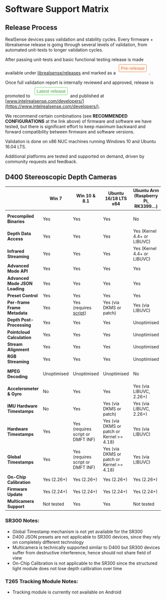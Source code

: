 # Software Support Matrix

## Release Process

RealSense devices pass validation and stability cycles. Every firmware + librealsense release is going through several levels of validation, from automated unit-tests to longer validation cycles.  

After passing unit-tests and basic functional testing release is made available under [librealsense/releases](https://github.com/IntelRealSense/librealsense/releases) and marked as a ![pre-release](./img/prerelease.png).

Once full validation report is internally reviewed and approved, release is promoted to ![latest](./img/latest_release.png) and published at [www.intelrealsense.com/developers/](https://www.intelrealsense.com/developers/).

We recommend certain combinations (see **RECOMMENDED CONFIGURATIONS** at the link above) of firmware and software we have tested, but there is significant effort to keep maximum backward and forward compatibility between firmware and software versions.

Validation is done on x86 NUC machines running Windows 10 and Ubuntu 16.04 LTS.

Additional platforms are tested and supported on demand, driven by community requests and feedback.

## D400 Stereoscopic Depth Cameras

|                                | Win 7                  | Win 10 & 8.1                      | Ubuntu 16/18 LTS x64                       | Ubuntu Arm (Raspberry Pi, RK3399…) | NVidia Jetson Series | Android (7+) & JAVA | Mac OS            | Viewer         | C/C++       | Python      | C#  | ROS                | Node.js             | LabView        | Unity  | Matlab  | OpenNi2| Unreal|
|--------------------------------|------------------------|-----------------------------------|--------------------------------------------|-----------------------------|-------------------------|-------------------------|-------------------|----------------|-------------|-------------|-----|--------------------|---------------------|----------------|--------|---------|--------|------|
| **Precompiled Binaries**       | Yes                    | Yes                               | Yes                                        | No                          | Yes (2.24+)             | Yes                     | No                | Yes            | Yes         | Yes         | Yes | Yes                | Yes (outdated 2.16) | Yes            | Yes    | Yes     | No     | No   |
| **Depth Data Access**          | Yes                    | Yes                               | Yes                                        | Yes (Kernel 4.4+ or LIBUVC) | Yes                     | Yes                     | Yes               | Yes            | Yes         | Yes         | Yes | Yes                | Yes                 | Yes            | Yes    | Yes     | Yes    | Yes  |
| **Infrared Streaming**         | Yes                    | Yes                               | Yes                                        | Yes (Kernel 4.4+ or LIBUVC) | Yes (via LibUVC)        | Yes                     | Yes               | Yes            | Yes         | Yes         | Yes | Yes                | Yes                 | Yes            | Yes    | Yes     | Yes    | Yes  |
| **Advanced Mode API**          | Yes                    | Yes                               | Yes                                        | Yes                         | Yes                     | No                      | Yes               | Yes            | Yes         | Yes         | No  | No                 | No                  | No             | No     | No      | No     | No   |
| **Advanced Mode JSON Loading** | Yes                    | Yes                               | Yes                                        | Yes                         | Yes                     | Yes                     | Yes               | Yes            | Yes         | Yes         | Yes | Yes                | Yes                 | Yes            | No     | No      | No     | No   |
| **Preset Control**             | Yes                    | Yes                               | Yes                                        | Yes                         | Yes                     | Yes                     | Yes               | Yes            | Yes         | Yes         | Yes | Yes                | Yes                 | Yes            | Yes    | Yes     | Yes    | Yes  |
| **Per-frame Frame Metadata**   | Yes                    | Yes (requires [script](./installation_windows.md#use-automation-script))| Yes (via DKMS or patch)| Yes (via LIBUVC) | Yes              | Yes                     | Yes               | Yes (2.26+)    | Yes         | Yes         | Yes | N/A                | Yes                 | N/A            | No     | Yes     | No     | No   |
| **Depth Post-Processing**      | Yes                    | Yes                               | Yes                                        | Unoptimised                 | Unoptimised             | Unoptimised             | Yes               | Yes            | Yes         | Yes         | Yes | Yes                | No                  | N/A            | Yes    | N/A     | No     | No   |
| **Pointcloud Calculation**     | Yes                    | Yes                               | Yes                                        | Unoptimised                 | Yes (2.13+ with CUDA)   | Unoptimised             | Yes               | Yes            | Yes         | Yes         | Yes | Yes                | Yes                 | N/A            | Yes    | Yes     | N/A    | N/A  |
| **Stream Alignment**           | Yes                    | Yes                               | Yes                                        | Unoptimised                 | Yes (2.13+ with CUDA)   | Yes                     | Yes               | No             | Yes         | Yes         | Yes | Yes                | Yes                 | N/A            | Yes    | N/A     | N/A    | N/A  |
| **RGB Streaming**              | Yes                    | Yes                               | Yes                                        | Unoptimised                 | Yes (2.13+ with CUDA)   | Unoptimised             | Yes               | Yes            | Yes         | Yes         | Yes | Yes                | Yes                 | Yes            | Yes    | Yes     | Yes    | Yes  |
| **MPEG Decoding**              | Unoptimised            | Unoptimised                       | Unoptimised                                | No                          | No                      | No                      | No                | Yes (2.26.1?+) | Yes         | Yes         | Yes | Yes                | Yes                 | Yes            | Yes    | Yes     | Yes    | Yes  |
| **Accelerometer & Gyro**       | No                     | Yes                               | Yes                                        | Yes (via LIBUVC, 2.26+)     | Yes (via LIBUVC, 2.26+) | Yes (via LIBUVC, 2.26+) | No (WIP)          | Yes            | Yes         | Yes         | Yes | Yes                | Yes                 | N/A            | N/A    | Yes     | No     | No   |
| **IMU Hardware Timestamps**    | No                     | Yes                               | Yes (via DKMS or patch)                    | Yes (via LIBUVC, 2.26+)     | Yes (via LIBUVC, 2.26+) | Yes (via LIBUVC, 2.26+) | No (WIP)          | Yes            | Yes         | Yes         | Yes | Yes                | Yes                 | N/A            | N/A    | Yes     | No     | No   |
| **Hardware Timestamps**        | Yes                    | Yes (requires script or DMFT INF) | Yes (via DKMS or patch or Kernel >= 4.18)  | Yes (via LIBUVC)            | Yes (via LibUVC)        | Yes                     | Yes               | Yes            | Yes         | Yes         | Yes | Yes                | Yes                 | Yes            | Yes    | Yes     | Yes    | Yes  |
| **Global Timestamps**          | Yes                    | Yes (requires script or DMFT INF) | Yes (via DKMS or patch or Kernel >= 4.18)  | Yes (via LIBUVC)            | Yes (via LIBUVC)        | Yes                     | Yes               | Yes            | Yes         | Yes         | Yes | Yes                | Yes                 | Yes            | Yes    | Yes     | Yes    | Yes  |
| **On-Chip Calibration**           | Yes (2.26+)            | Yes (2.26+)                       | Yes (2.26+)                                | Yes (2.26+)                 | Yes (2.26+)             | No                      | Yes (2.26+)       | Yes (2.26+)    | No          | No          | No  | No                 | No                  | No             | No     | No      | No     | No   |
| **Firmware Update**            | Yes (2.24+)            | Yes (2.24+)                       | Yes (2.24+)                                | Yes (2.24+)                 | Yes (2.24+)             | Yes (2.24+)             | Yes (2.24+)       | Yes (2.24+)    | Yes (2.24+) | Yes (2.24+) | No  | No                 | No                  | No             | No     | No      | No     | No   |
| **Multicamera Support**        | Not tested             | Yes                               | Yes                                        | Not tested                  | Not tested              | Not tested              | Not tested        | Yes            | Yes         | Yes         | Yes | Yes                | Yes                 | No             | No     | Yes     | N/A    | N/A  |

### SR300 Notes:

* Global Timestamp mechanism is not yet available for the SR300
* D400 JSON presets are not applicable to SR300 devices, since they rely on completely different technology
* Multicamera is technically supported similar to D400 but SR300 devices suffer from destructive interference, hence should not share field of view
* On-Chip Calibration is not applicable to the SR300 since the structured light module does not lose depth calibration over time

### T265 Tracking Module Notes:

* Tracking module is currently not available on Android
